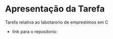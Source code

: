# Apresentação da Tarefa

Tarefa relativa ao labotarorio de emprestimos em C

- link para o repositorio:
